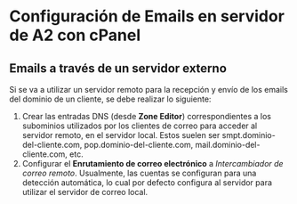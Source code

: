# Configuración de Emails en servidor de A2 con cPanel

## Emails a través de un servidor externo

Si se va a utilizar un servidor remoto para la recepción y envío de los emails del dominio de un cliente, se debe realizar lo siguiente:

1. Crear las entradas DNS (desde **Zone Editor**) correspondientes a los subominios utilizados por los clientes de correo para acceder al servidor remoto, en el servidor local. Estos suelen ser smpt.dominio-del-cliente.com, pop.dominio-del-cliente.com, mail.dominio-del-cliente.com, etc.
2. Configurar el **Enrutamiento de correo electrónico** a _Intercambiador de correo remoto_. Usualmente, las cuentas se configuran para una detección automática, lo cual por defecto configura al servidor para utilizar el servidor de correo local.
